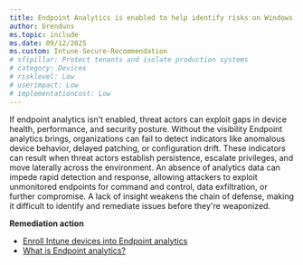 ```yaml
---
title: Endpoint Analytics is enabled to help identify risks on Windows devices
author: brenduns
ms.topic: include
ms.date: 09/12/2025
ms.custom: Intune-Secure-Recommendation
# sfipillar: Protect tenants and isolate production systems
# category: Devices
# risklevel: Low
# userimpact: Low
# implementationcost: Low
---
```

If endpoint analytics isn't enabled, threat actors can exploit gaps in device health, performance, and security posture. Without the visibility Endpoint analytics brings, organizations can fail to detect indicators like anomalous device behavior, delayed patching, or configuration drift. These indicators can result when threat actors establish persistence, escalate privileges, and move laterally across the environment. An absence of analytics data can impede rapid detection and response, allowing attackers to exploit unmonitored endpoints for command and control, data exfiltration, or further compromise. A lack of insight weakens the chain of defense, making it difficult to identify and remediate issues before they're weaponized.

**Remediation action**

- [Enroll Intune devices into Endpoint analytics](/intune/analytics/enroll-intune)
- [What is Endpoint analytics?](/intune/analytics)
